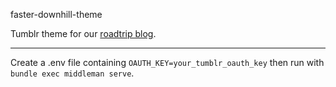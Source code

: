 faster-downhill-theme

Tumblr theme for our [roadtrip blog](https://fasterdownhill.com).

---

Create a .env file containing `OAUTH_KEY=your_tumblr_oauth_key` then run with `bundle exec middleman serve`.
